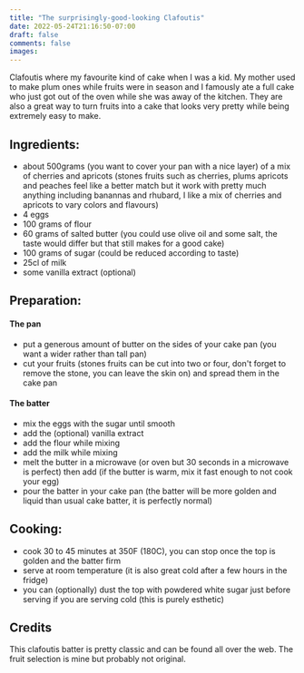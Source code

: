 ```yaml
---
title: "The surprisingly-good-looking Clafoutis"
date: 2022-05-24T21:16:50-07:00
draft: false
comments: false
images:
---
```


Clafoutis where my favourite kind of cake when I was a kid. My mother used to make plum ones while fruits were in season and I famously ate a full cake who just got out of the oven while she was away of the kitchen.
They are also a great way to turn fruits into a cake that looks very pretty while being extremely easy to make.

## Ingredients:

* about 500grams (you want to cover your pan with a nice layer) of a mix of cherries and apricots (stones fruits such as cherries, plums apricots and peaches feel like a better match but it work with pretty much anything including banannas and rhubard, I like a mix of cherries and apricots to vary colors and flavours)
* 4 eggs
* 100 grams of flour
* 60 grams of salted butter (you could use olive oil and some salt, the taste would differ but that still makes for a good cake)
* 100 grams of sugar (could be reduced according to taste)
* 25cl of milk
* some vanilla extract (optional)

## Preparation:

#### The pan

* put a generous amount of butter on the sides of your cake pan (you want a wider rather than tall pan)
* cut your fruits (stones fruits can be cut into two or four, don't forget to remove the stone, you can leave the skin on) and spread them in the cake pan

#### The batter

* mix the eggs with the sugar until smooth
* add the (optional) vanilla extract
* add the flour while mixing
* add the milk while mixing
* melt the butter in a microwave (or oven but 30 seconds in a microwave is perfect) then add (if the butter is warm, mix it fast enough to not cook your egg)
* pour the batter in your cake pan (the batter will be more golden and liquid than usual cake batter, it is perfectly normal)

## Cooking:

* cook 30 to 45 minutes at 350F (180C), you can stop once the top is golden and the batter firm
* serve at room temperature (it is also great cold after a few hours in the fridge)
* you can (optionally) dust the top with powdered white sugar just before serving if you are serving cold (this is purely esthetic)

## Credits

This clafoutis batter is pretty classic and can be found all over the web.
The fruit selection is mine but probably not original.
